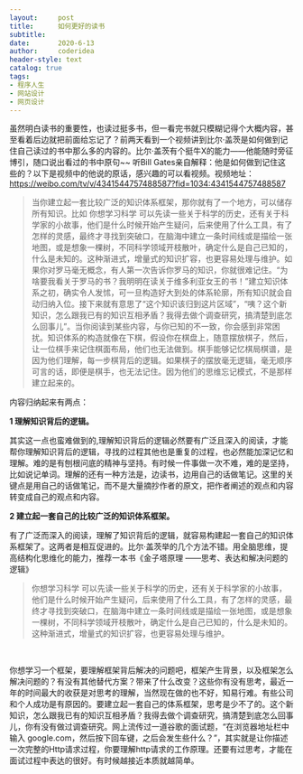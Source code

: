 ```yaml
---
layout:     post
title:      如何更好的读书
subtitle:   
date:       2020-6-13
author:     coderidea
header-style: text
catalog: true
tags:
- 程序人生
- 网站设计
- 网页设计
--- 
```

<p>虽然明白读书的重要性，也读过挺多书，但一看完书就只模糊记得个大概内容，甚至看着后边就把前面给忘记了？前两天看到一个视频讲到比尔·盖茨是如何做到记住自己读过的书中那么多的内容的。比尔·盖茨有个挺牛X的能力——他能随时旁征博引，随口说出看过的书中原句~~ 听Bill Gates亲自解释：他是如何做到记住这些的？以下是视频中的他说的原话，感兴趣的可以看视频。视频地址：<a href="https://weibo.com/tv/v/4341544757488587?fid=1034:4341544757488587">https://weibo.com/tv/v/4341544757488587?fid=1034:4341544757488587</a></p>

<blockquote>当你建立起一套比较广泛的知识体系框架，那你就有了一个地方，可以储存所有知识。比如 你想学习科学 可以先读一些关于科学的历史，还有关于科学家的小故事，他们是什么时候开始产生疑问，后来使用了什么工具，有了怎样的灵感，最终才寻找到突破口，在脑海中建立一条时间线或是描绘一张地图，或是想象一棵树，不同科学领域开枝散叶，确定什么是自己已知的，什么是未知的。这种渐进式，增量式的知识扩容，也更容易处理与维护。如果你对罗马毫无概念，有人第一次告诉你罗马的知识，你就很难记住。“为啥要我看关于罗马的书？我明明在读关于维多利亚女王的书！”建立知识体系之初，确实令人发怵，可一旦构造好大到处的体系轮廓，所有知识就会自动归纳入位。接下来就有意思了“这个知识该归到这片区域”，“咦？这个新知识，怎么跟我已有的知识互相矛盾？我得去做个调查研究，搞清楚到底怎么回事儿”。当你阅读到某些内容，与你已知的不一致，你会感到非常困扰。知识体系的构造就像在下棋，假设你在棋盘上，随意摆放棋子，然后，让一位棋手来记住棋面布局，他们也无法做到。棋手能够记忆棋局棋谱，是因为他们理解，每一步棋背后的逻辑。如果棋子的摆放毫无逻辑，毫无顺序可言的话，即便是棋手，也无法记住。因为他们的思维忘记模式，不是那样建立起来的。</blockquote>

<p>内容归纳起来有两点：</p>

<p><strong>1 理解知识背后的逻辑。</strong></p>

<p>其实这一点也蛮难做到的,理解知识背后的逻辑必然要有广泛且深入的阅读，才能帮你理解知识背后的逻辑，寻找的过程其他也是重复的过程，也必然能加深记忆和理解。难的是有刨根问底的精神与坚持。有时候一件事做一次不难，难的是坚持，比如说记单词。理解的还有一种方法是，边读书，边用自己的话做笔记。这里的关键点是用自己的话做笔记，而不是大量摘抄作者的原文，把作者阐述的观点和内容转变成自己的观点和内容。</p>

<p><strong>2 建立起一套自己的比较广泛的知识体系框架。</strong></p>

<p>有了广泛而深入的阅读，理解了知识背后的逻辑，就容易构建起一套自己的知识体系框架了。这两者是相互促进的。比尔·盖茨举的几个方法不错。用全脑思维，提高结构化思维化的能力，推荐一本书《金子塔原理 ——思考、表达和解决问题的逻辑》</p>

<blockquote>你想学习科学 可以先读一些关于科学的历史，还有关于科学家的小故事，他们是什么时候开始产生疑问，后来使用了什么工具，有了怎样的灵感，最终才寻找到突破口，在脑海中建立一条时间线或是描绘一张地图，或是想象一棵树，不同科学领域开枝散叶，确定什么是自己已知的，什么是未知的。这种渐进式，增量式的知识扩容，也更容易处理与维护。</blockquote>

<p> </p>

<p>你想学习一个框架，要理解框架背后解决的问题吧，框架产生背景，以及框架怎么解决问题的？有没有其他替代方案？带来了什么改变？这些你有没有思考，最近一年的时间最大的收获是对思考的理解，当然现在做的也不好，知易行难。有些公司和个人成功是有原因的。要建立起一套自己的体系框架，思考是少不了的。这个新知识，怎么跟我已有的知识互相矛盾？我得去做个调查研究，搞清楚到底怎么回事儿，你有没有做过调查研究。网上流传过一道谷歌的面试题，“在浏览器地址栏中输入 google.com，然后按下回车键，之后会发生些什么？”，其实就是让你描述一次完整的Http请求过程，你要理解http请求的工作原理。还要有过思考，才能在面试过程中表达的很好。有时候越接近本质就越简单。</p>
